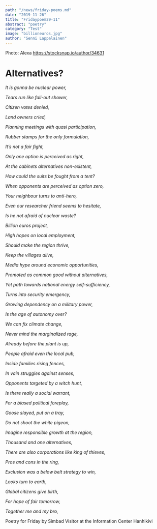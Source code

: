 ```yaml
---
path: "/news/friday-poems.md"
date: "2019-11-26"
title: "Fridaypoem29-11"
abstract: "poetry"
category: "Test"
image: "billioneuros.jpg"
author: "Senni Lappalainen"
---
```


Photo: Alexa https://stocksnap.io/author/34631



# Alternatives?

_It is gonna be nuclear power,_

_Tears run like fall-out shower,_

_Citizen votes denied,_

_Land owners cried,_

_Planning meetings with quasi participation,_

_Rubber stamps for the only formulation,_

_It’s not a fair fight,_

_Only one option is perceived as right,_

_At the cabinets alternatives non-existent,_

_How could the suits be fought from a tent?_

_When opponents are perceived as option zero,_

_Your neighbour turns to anti-hero,_

_Even our researcher friend seems to hesitate,_

_Is he not afraid of nuclear waste?_

 
 
 
 

_Billion euros project,_

_High hopes on local employment,_

_Should make the region thrive,_

_Keep the villages alive,_

_Media hype around economic opportunities,_

_Promoted as common good without alternatives,_

_Yet path towards national energy self-sufficiency,_

_Turns into security emergency,_

_Growing dependency on a military power,_

_Is the age of autonomy over?_

 
 



_We can fix climate change,_

_Never mind the marginalized rage,_

_Already before the plant is up,_

_People afraid even the local pub,_

_Inside families rising fences,_

_In vain struggles against senses,_

_Opponents targeted by a witch hunt,_

_Is there really a social warrant,_

_For a biased political foreplay,_

_Goose slayed, put on a tray,_

 
 
 
 

_Do not shoot the white pigeon,_

_Imagine responsible growth at the region,_

_Thousand and one alternatives,_

_There are also corporations like king of thieves,_

_Pros and cons in the ring,_

_Exclusion was a below belt strategy to win,_

_Looks turn to earth,_

_Global citizens give birth,_

_For hope of fair tomorrow,_

_Together me and my bro,_





Poetry for Friday by
Simbad
Visitor at the Information Center Hanhikivi  

